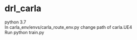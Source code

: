 # drl_carla
python 3.7\
In carla_env/envs/carla_route_env.py change path of carla.UE4\
Run python train.py
